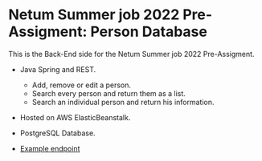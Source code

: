 # Netum Summer job 2022 Pre-Assigment: Person Database

This is the Back-End side for the Netum Summer job 2022 Pre-Assigment.

- Java Spring and REST.

    - Add, remove or edit a person.
    - Search every person and return them as a list.
    - Search an individual person and return his information.

- Hosted on AWS ElasticBeanstalk.

- PostgreSQL Database.

- [Example endpoint](https://json.netumsummer.awsproject.link/persons/) 
